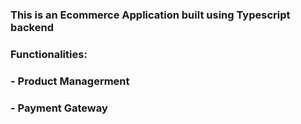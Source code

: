 ### This is an Ecommerce Application built using Typescript backend
### Functionalities:
### - Product Managerment
### - Payment Gateway